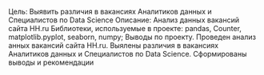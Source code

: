 Цель: Выявить различия в вакансиях Аналитиков данных и Специалистов по Data Science
Описание: Анализ данных вакансий сайта HH.ru
Библиотеки, используемые в проекте: 
pandas, 
Counter, 
matplotlib.pyplot, 
seaborn, 
numpy;
Выводы по проекту. Проведен анализ анных вакансий сайта HH.ru. Выялены различия в вакансиях Аналитиков данных и Специалистов по Data Science. Сформированы выводы и рекомендации
